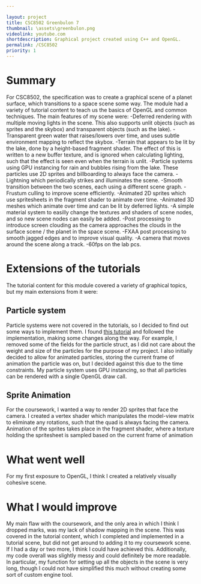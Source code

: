 ```yaml
---

layout: project
title: CSC8502 Greenbulon 7
thumbnail: \assets\greenbulon.png
videolink: youtube.com
shortdescription: Graphical project created using C++ and OpenGL.
permalink: /CSC8502
priority: 1
---
```


<h1>Summary</h1>
For CSC8502, the specification was to create a graphical scene of a planet surface, which transitions to a space scene some way. The module had a variety of tutorial content to teach us the basics of OpenGL and common techniques. The main features of my scene were:
-Deferred rendering with multiple moving lights in the scene. This also supports unlit objects (such as sprites and the skybox) and transparent objects (such as the lake). 
-Transparent green water that raises/lowers over time, and uses subtle environment mapping to reflect the skybox. 
-Terrain that appears to be lit by the lake, done by a height-based fragment shader. The effect of this is written to a new buffer texture, and is ignored when calculating lighting, such that the effect is seen even when the terrain is unlit. 
-Particle systems using GPU instancing for rain and bubbles rising from the lake. These particles use 2D sprites and billboarding to always face the camera. 
-Lightning which periodically strikes and illuminates the scene. 
-Smooth transition between the two scenes, each using a different scene graph. 
-Frustum culling to improve scene efficiently. 
-Animated 2D sprites which use spritesheets in the fragment shader to animate over time. 
-Animated 3D meshes which animate over time and can be lit by deferred lights. 
-A simple material system to easilly change the textures and shaders of scene nodes, and so new scene nodes can easily be added. 
-Post processing to introduce screen clouding as the camera approaches the clouds in the surface scene / the planet in the space scene. 
-FXAA post processing to smooth jagged edges and to improve visual quality. 
-A camera that moves around the scene along a track. 
-60fps on the lab pcs. 

<h1>Extensions of the tutorials</h1>
The tutorial content for this module covered a variety of graphical topics, but my main extensions from it were:
<h2>Particle system</h2>
Particle systems were not covered in the tutorials, so I decided to find out some ways to implement them. I found <a href="http://www.opengl-tutorial.org/intermediate-tutorials/billboards-particles/particles-instancing/">this tutorial</a> and followed the implementation, making some changes along the way. For example, I removed some of the fields for the particle struct, as I did not care about the weight and size of the particles for the purpose of my project. I also initially decided to allow for animated particles, storing the current frame of animation the particle was on, but I decided against this due to the time constraints. My particle system uses GPU instancing, so that all particles can be rendered with a single OpenGL draw call.

<h2>Sprite Animation</h2>
For the coursework, I wanted a way to render 2D sprites that face the camera. I created a vertex shader which manipulates the model-view matrix to eliminate any rotations, such that the quad is always facing the camera.
Animation of the sprites takes place in the fragment shader, where a texture holding the spritesheet is sampled based on the current frame of animation

<h1>What went well</h1>
For my first exposure to OpenGL, I think I created a relatively visually cohesive scene.
<h1>What I would improve</h1>
My main flaw with the coursework, and the only area in which I think I dropped marks, was my lack of shadow mapping in the scene. This was covered in the tutorial content, which I completed and implemented in a tutorial scene, but did not get around to adding it to my coursework scene. If I had a day or two more, I think I could have achieved this.
Additionally, my code overall was slightly messy and could definitely be more readable. In particular, my function for setting up all the objects in the scene is very long, though I could not have simplified this much without creating some sort of custom engine tool.
